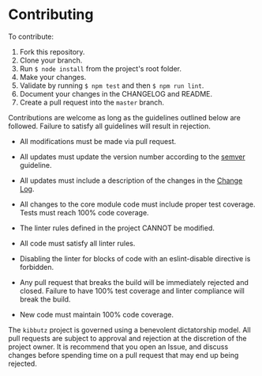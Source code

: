 # Contributing

To contribute:

1. Fork this repository.
2. Clone your branch.
3. Run `$ node install` from the project's root folder.
4. Make your changes.
5. Validate by running `$ npm test` and then `$ npm run lint`.
6. Document your changes in the CHANGELOG and README.
7. Create a pull request into the `master` branch.

Contributions are welcome as long as the guidelines outlined below are followed.  Failure to satisfy all guidelines will result in rejection.

* All modifications must be made via pull request.

* All updates must update the version number according to the [semver](http://semver.org/) guideline.

* All updates must include a description of the changes in the [Change Log](CHANGELOG.md).

* All changes to the core module code must include proper test coverage.  Tests must reach 100% code coverage.

* The linter rules defined in the project CANNOT be modified.

* All code must satisfy all linter rules.

* Disabling the linter for blocks of code with an eslint-disable directive is forbidden.

* Any pull request that breaks the build will be immediately rejected and closed.  Failure to have 100% test coverage and linter compliance will break the build.

* New code must maintain 100% code coverage.

The `kibbutz` project is governed using a benevolent dictatorship model.  All pull requests are subject to approval and rejection at the discretion of the project owner.  It is recommend that you open an Issue, and discuss changes before spending time on a pull request that may end up being rejected.